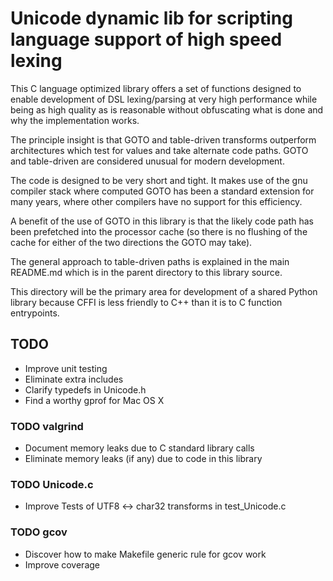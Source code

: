 # Unicode dynamic lib for scripting language support of high speed lexing
This C language optimized library offers
a set of functions designed to enable
development of DSL lexing/parsing
at very high performance while being
as high quality as is reasonable without
obfuscating what is done and
why the implementation works.

The principle insight is that
GOTO and table-driven transforms
outperform architectures which
test for values and take alternate code paths.
GOTO and table-driven are considered unusual
for modern development.

The code is designed to be very short and tight.
It makes use of the gnu compiler stack where
computed GOTO has been a standard extension for many years,
where other compilers have no support for this efficiency.

A benefit of the use of GOTO in this library
is that the likely code path has been
prefetched into the processor cache
(so there is no flushing of the cache for
either of the two directions the GOTO may take).

The general approach to table-driven paths
is explained in the main README.md
which is in the parent directory to this library source.

This directory will be the primary area
for development of a shared Python library
because CFFI is less friendly to C++
than it is to C function entrypoints.

## TODO
* Improve unit testing
* Eliminate extra includes
* Clarify typedefs in Unicode.h
* Find a worthy gprof for Mac OS X

### TODO valgrind
* Document memory leaks due to C standard library calls
* Eliminate memory leaks (if any) due to code in this library

### TODO Unicode.c
* Improve Tests of UTF8 <-> char32 transforms in test_Unicode.c

### TODO gcov
* Discover how to make Makefile generic rule for gcov work
* Improve coverage
